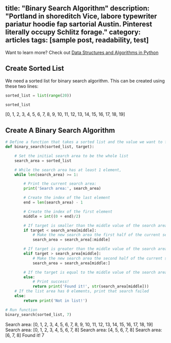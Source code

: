 
title: "Binary Search Algorithm"
description: "Portland in shoreditch Vice, labore typewriter pariatur hoodie fap sartorial Austin. Pinterest literally occupy Schlitz forage."
category: articles
tags: [sample post, readability, test]
---
Want to learn more? Check out [Data Structures and Algorithms in Python](http://amzn.to/2kjkqWQ)

## Create Sorted List

We need a sorted list for binary search algorithm. This can be created using these two lines:

```python
sorted_list = list(range(20))

sorted_list
```

[0, 1, 2, 3, 4, 5, 6, 7, 8, 9, 10, 11, 12, 13, 14, 15, 16, 17, 18, 19]

## Create A Binary Search Algorithm

```python
# Define a function that takes a sorted list and the value we want to find,
def binary_search(sorted_list, target):

    # Set the initial search area to be the whole list
    search_area = sorted_list

    # While the search area has at least 1 element,
    while len(search_area) >= 1:

        # Print the current search area:
        print('Search area:', search_area)

        # Create the index of the last element
        end = len(search_area) - 1

        # Create the index of the first element
        middle = int((0 + end)/2)

        # If target is smaller than the middle value of the search area
        if target < search_area[middle]:
            # Make the new search area the first half of the current search area
            search_area = search_area[:middle]

        # If target is greater than the middle value of the search area
        elif target > search_area[middle]:
            # Make the new search area the second half of the current search area
            search_area = search_area[middle:]

        # If the target is equal to the middle value of the search area:
        else:
            # Print success!
            return print('Found it!', str(search_area[middle]))
    # If the list area has 0 elements, print that search failed
    else:
        return print('Not in list!')

# Run function
binary_search(sorted_list, 7)
```

Search area: [0, 1, 2, 3, 4, 5, 6, 7, 8, 9, 10, 11, 12, 13, 14, 15, 16, 17, 18, 19]
Search area: [0, 1, 2, 3, 4, 5, 6, 7, 8]
Search area: [4, 5, 6, 7, 8]
Search area: [6, 7, 8]
Found it! 7
